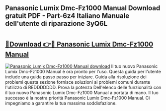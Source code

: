 ## Panasonic Lumix Dmc-Fz1000 Manual Download gratuit PDF - Part-6z4 Italiano Manuale dell'utente di riparazione 3yQ6L

# <h2><a href="http://dfepu95.blite.top/?on=Panasonic+Lumix+Dmc-Fz1000+Manual">🔗Download 👉🔴 Panasonic Lumix Dmc-Fz1000 Manual</a></h2>

[![Panasonic Lumix Dmc-Fz1000 Manual download](https://i.imgur.com/lujVjoI.png)](http://dfepu95.blite.top/?on=Panasonic+Lumix+Dmc-Fz1000+Manual)
Il tuo nuovo Panasonic Lumix Dmc-Fz1000 Manual è ora pronto per l'uso. Questa guida per l'utente include una guida passo passo per iniziare. Guida alla risoluzione dei problemi questa sezione fornisce soluzioni ai problemi comuni durante l'utilizzo di REDDDDDDD. Prova la potenza Dell'elenco delle funzionalità con il tuo nuovo Panasonic Lumix Dmc-Fz1000 Manual a portata di mano. Il tuo successo è la nostra priorità Panasonic Lumix Dmc-Fz1000 Manual. Ci impegniamo a garantire la tua massima soddisfazione.
